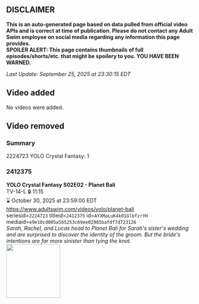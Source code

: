 ## DISCLAIMER
**This is an auto-generated page based on data pulled from official video APIs and is correct at time of publication. Please do not contact any Adult Swim employee on social media regarding any information this page provides.**  
**SPOILER ALERT: This page contains thumbnails of full episodes/shorts/etc. that might be spoilery to you. YOU HAVE BEEN WARNED.**  

_Last Update: September 25, 2025 at 23:30:15 EDT_
## Video added
No videos were added.  
## Video removed
### Summary
2224723 YOLO Crystal Fantasy: 1  
### 2412375
**YOLO Crystal Fantasy S02E02 - Planet Bali**  
TV-14-L 🔒 11:15  
⌛ October 30, 2025 at 23:59:00 EDT  
https://www.adultswim.com/videos/yolo/planet-bali  
seriesid=`2224723` titleid=`2412375` id=`AYXMaLuK4k01GlbfzrYH` mediaid=`e9e10cd005a565253c69ee02985bafdf7d723126`  
_Sarah, Rachel, and Lucas head to Planet Bali for Sarah's sister's wedding and are surprised to discover the identity of the groom. But the bride's intentions are far more sinister than tying the knot._  
<a href="https://media.cdn.adultswim.com/uploads/20230120/thumbnails/2_23120182482-YOLO202Still001.png"><img src="https://media.cdn.adultswim.com/uploads/20230120/thumbnails/2_23120182482-YOLO202Still001.png" height="144px" /></a>
